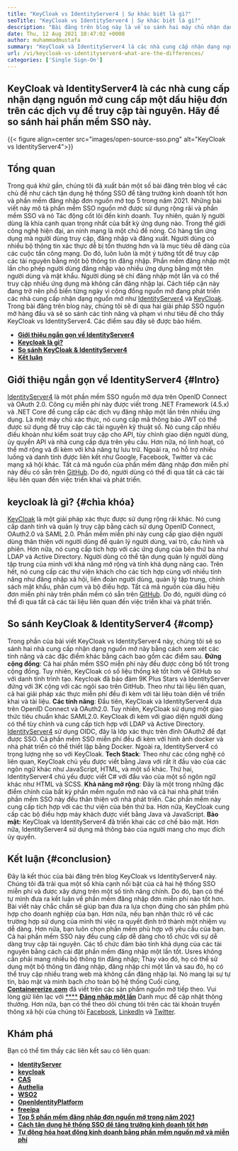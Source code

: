 ```yaml
---
title: "KeyCloak vs IdentityServer4 | Sự khác biệt là gì?" 
seoTitle: "KeyCloak vs IdentityServer4 | Sự khác biệt là gì?" 
description: "Bài đăng trên blog này là về so sánh hai máy chủ nhận dạng nguồn mở hàng đầu KeyCloak vs IdentityServer4. Cả hai phần mềm đều tự lưu trữ và làm giàu tính năng." 
date: Thu, 12 Aug 2021 10:47:02 +0000
author: muhammadmustafa
summary: "KeyCloak và IdentityServer4 là các nhà cung cấp nhận dạng nguồn mở cung cấp một dấu hiệu đơn trên các dịch vụ để truy cập tài nguyên. Hãy so sánh hai phần mềm SSO này." 
url: /vi/keycloak-vs-identityserver4-what-are-the-differences/
categories: ['Single Sign-On']
---
```


## KeyCloak và IdentityServer4 là các nhà cung cấp nhận dạng nguồn mở cung cấp một dấu hiệu đơn trên các dịch vụ để truy cập tài nguyên. Hãy để so sánh hai phần mềm SSO này.

{{< figure align=center src="images/open-source-sso.png" alt="KeyCloak vs IdentityServer4">}}


## Tổng quan
Trong quá khứ gần, chúng tôi đã xuất bản một số bài đăng trên blog về các chủ đề như cách tận dụng hệ thống SSO để tăng trưởng kinh doanh tốt hơn và phần mềm đăng nhập đơn nguồn mở top 5 trong năm 2021. Những bài viết này mô tả phần mềm SSO nguồn mở được sử dụng rộng rãi và phần mềm SSO và nó Tác động cốt lõi đến kinh doanh. Tuy nhiên, quản lý người dùng là khía cạnh quan trọng nhất của bất kỳ ứng dụng nào. Trong thế giới công nghệ hiện đại, an ninh mạng là một chủ đề nóng. Có hàng tấn ứng dụng mà người dùng truy cập, đăng nhập và đăng xuất. Người dùng có nhiều bộ thông tin xác thực dễ bị tổn thương hơn và là mục tiêu dễ dàng của các cuộc tấn công mạng.
Do đó, luôn luôn là một ý tưởng tốt để truy cập các tài nguyên bằng một bộ thông tin đăng nhập. Phần mềm đăng nhập một lần cho phép người dùng đăng nhập vào nhiều ứng dụng bằng một tên người dùng và mật khẩu. Người dùng sẽ chỉ đăng nhập một lần và có thể truy cập nhiều ứng dụng mà không cần đăng nhập lại. Cách tiếp cận này đang trở nên phổ biến từng ngày vì cộng đồng nguồn mở đang phát triển các nhà cung cấp nhận dạng nguồn mở như [IdentityServer4][1] và [KeyCloak][2]. Trong bài đăng trên blog này, chúng tôi sẽ đi qua hai giải pháp SSO nguồn mở hàng đầu và sẽ so sánh các tính năng và phạm vi như tiêu đề cho thấy KeyCloak vs IdentityServer4. Các điểm sau đây sẽ được bảo hiểm.
  * **[Giới thiệu ngắn gọn về IdentityServer4][3]**
  * **[Keycloak là gì?][4]**
  * **[So sánh KeyCloak & IdentityServer4][5]**
  * **[Kết luận][6]**

## Giới thiệu ngắn gọn về IdentityServer4   {#Intro}
[IdentityServer4][1] là một phần mềm SSO nguồn mở dựa trên OpenID Connect và OAuth 2.0. Công cụ miễn phí này được viết trong .NET Framework (4.5.x) và .NET Core để cung cấp các dịch vụ đăng nhập một lần trên nhiều ứng dụng. Là một máy chủ xác thực, nó cung cấp mã thông báo JWT có thể được sử dụng để truy cập các tài nguyên kỹ thuật số. Nó cung cấp nhiều điều khoản như kiểm soát truy cập cho API, tùy chỉnh giao diện người dùng, ủy quyền API và nhà cung cấp dựa trên yêu cầu. Hơn nữa, nó linh hoạt, có thể mở rộng và đi kèm với khả năng tự lưu trữ. Ngoài ra, nó hỗ trợ nhiều luồng và danh tính được liên kết như Google, Facebook, Twitter và các mạng xã hội khác.
Tất cả mã nguồn của phần mềm đăng nhập đơn miễn phí này đều có sẵn trên [GitHub][7]. Do đó, người dùng có thể đi qua tất cả các tài liệu liên quan đến việc triển khai và phát triển.

## keycloak là gì?   {#chìa khóa}
[KeyCloak][2] là một giải pháp xác thực được sử dụng rộng rãi khác. Nó cung cấp danh tính và quản lý truy cập bằng cách sử dụng OpenID Connect, OAuth2.0 và SAML 2.0. Phần mềm miễn phí này cung cấp giao diện người dùng thân thiện với người dùng để quản lý người dùng, vai trò, cấu hình và phiên. Hơn nữa, nó cung cấp tích hợp với các ứng dụng của bên thứ ba như LDAP và Active Directory. Người dùng có thể tận dụng quản lý người dùng tập trung của mình với khả năng mở rộng và tính khả dụng nâng cao. Trên hết, nó cung cấp các thư viện khách cho các tích hợp cùng với nhiều tính năng như đăng nhập xã hội, liên đoàn người dùng, quản lý tập trung, chính sách mật khẩu, phân cụm và bộ điều hợp. Tất cả mã nguồn của dấu hiệu đơn miễn phí này trên phần mềm có sẵn trên [GitHub][8]. Do đó, người dùng có thể đi qua tất cả các tài liệu liên quan đến việc triển khai và phát triển.

## So sánh KeyCloak & IdentityServer4   {#comp}
Trong phần của bài viết KeyCloak vs IdentityServer4 này, chúng tôi sẽ so sánh hai nhà cung cấp nhận dạng nguồn mở này bằng cách xem xét các tính năng và các đặc điểm khác bằng cách bao gồm các điểm sau.
**Đứng cộng đồng**: Cả hai phần mềm SSO miễn phí này đều được công bố tốt trong cộng đồng. Tuy nhiên, KeyCloak có số liệu thống kê tốt hơn về GitHub so với danh tính trình tạo. Keycloak đã bảo đảm 9K Plus Stars và IdentityServer đứng với 3K cộng với các ngôi sao trên GitHub. Theo như tài liệu liên quan, cả hai giải pháp xác thực miễn phí đều đi kèm với tài liệu toàn diện về triển khai và tài liệu.
**Các tính năng**: Đầu tiên, KeyCloak và IdentityServer4 dựa trên OpenID Connect và OAuth2.0. Tuy nhiên, KeyCloak sử dụng một giao thức tiêu chuẩn khác SAML2.0. KeyCloak đi kèm với giao diện người dùng có thể tùy chỉnh và cung cấp tích hợp với LDAP và Active Directory. [IdentityServer4][1] sử dụng OIDC, đây là lớp xác thực trên đỉnh OAuth2 để đạt được SSO. Cả phần mềm SSO miễn phí đều đi kèm với hình ảnh docker và nhà phát triển có thể thiết lập bằng Docker. Ngoài ra, IdentityServer4 có trọng lượng nhẹ so với KeyCloak.
**Tech Stack**: Theo như các công nghệ có liên quan, KeyCloak chủ yếu được viết bằng Java với rất ít đầu vào của các ngôn ngữ khác như JavaScript, HTML, và một số khác. Thứ hai, IdentityServer4 chủ yếu được viết C# với đầu vào của một số ngôn ngữ khác như HTML và SCSS.
**Khả năng mở rộng**: Đây là một trong những đặc điểm chính của bất kỳ phần mềm nguồn mở nào và cả hai nhà phát triển phần mềm SSO này đều thân thiện với nhà phát triển. Các phần mềm này cung cấp tích hợp với các thư viện của bên thứ ba. Hơn nữa, KeyCloak cung cấp các bộ điều hợp máy khách được viết bằng Java và JavaScript.
**Bảo mật:** KeyCloak và IdentityServer4 đã triển khai các cơ chế bảo mật. Hơn nữa, IdentityServer4 sử dụng mã thông báo của người mang cho mục đích ủy quyền.

## Kết luận   {#conclusion}
Đây là kết thúc của bài đăng trên blog KeyCloak vs IdentityServer4 này. Chúng tôi đã trải qua một số khía cạnh nổi bật của cả hai hệ thống SSO miễn phí và được xây dựng trên một số tính năng chính. Do đó, bạn có thể tự mình đưa ra kết luận về phần mềm đăng nhập đơn miễn phí nào tốt hơn. Bài viết này chắc chắn sẽ giúp bạn đưa ra lựa chọn đúng cho sản phẩm phù hợp cho doanh nghiệp của bạn. Hơn nữa, nếu bạn nhận thức rõ về các trường hợp sử dụng của mình thì việc ra quyết định trở thành một nhiệm vụ dễ dàng. Hơn nữa, bạn luôn chọn phần mềm phù hợp với yêu cầu của bạn.
Cả hai phần mềm SSO này đều cung cấp dễ dàng cho tổ chức với sự dễ dàng truy cập tài nguyên. Các tổ chức đảm bảo tính khả dụng của các tài nguyên bằng cách cài đặt phần mềm đăng nhập một lần tốt. Usres không cần phải mang nhiều bộ thông tin đăng nhập; Thay vào đó, họ có thể sử dụng một bộ thông tin đăng nhập, đăng nhập chỉ một lần và sau đó, họ có thể truy cập nhiều trang web mà không cần đăng nhập lại. Nó mang lại sự tự tin, bảo mật và minh bạch cho toàn bộ hệ thống
Cuối cùng,  **[Containererize.com][9]**  đã viết trên các sản phẩm nguồn mở tiếp theo. Vui lòng giữ liên lạc với [****][10] **[Đăng nhập một lần][11]**  Danh mục để cập nhật thông thường. Hơn nữa, bạn có thể theo dõi chúng tôi trên các tài khoản truyền thông xã hội của chúng tôi [Facebook][12], [LinkedIn][13] và [Twitter][14].

## Khám phá
Bạn có thể tìm thấy các liên kết sau có liên quan:
  * **[IdentityServer][15]**
  * **[keycloak][16]**
  * **[CAS][17]**
  * **[Authelia][18]**
  * **[WSO2][19]**
  * **[OpenIdentityPlatform][20]**
  * **[freeipa][21]**
  * **[Top 5 phần mềm đăng nhập đơn nguồn mở trong năm 2021][22]**
  * **[Cách tận dụng hệ thống SSO để tăng trưởng kinh doanh tốt hơn][23]**
  * **[Tự động hóa hoạt động kinh doanh bằng phần mềm nguồn mở và miễn phí][24]**

  
[1]: https://products.containerize.com/single-sign-on/identity-server/
[2]: https://products.containerize.com/single-sign-on/keycloak/
[3]: #intro
[4]: #key
[5]: #comp
[6]: #Conclusion
[7]: https://github.com/IdentityServer
[8]: https://github.com/keycloak/keycloak
[9]: https://www.containerize.com/
[10]: https://products.containerize.com/video-conferencing/
[11]: https://products.containerize.com/single-sign-on/
[12]: https://web.facebook.com/containerize
[13]: https://www.linkedin.com/company/containerize/
[14]: https://twitter.com/containerize_co
[15]: https://products.containerize.com/single-sign-on/identity-server
[16]: https://products.containerize.com/single-sign-on/keycloak
[17]: https://products.containerize.com/single-sign-on/cas
[18]: https://products.containerize.com/single-sign-on/authelia
[19]: https://products.containerize.com/single-sign-on/wso2
[20]: https://products.containerize.com/single-sign-on/openidentityplatform
[21]: https://products.containerize.com/single-sign-on/freeipa
[22]: https://blog.containerize.com/single-sign-on/top-5-open-source-single-sign-on-software-in-the-year-2021/
[23]: https://blog.containerize.com/single-sign-on/how-to-leverage-sso-solution-for-better-business-growth/
[24]: https://blog.containerize.com/blogging/automate-business-operations-using-open-source-software/
